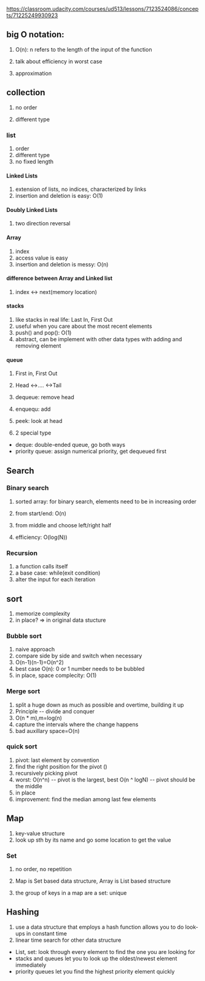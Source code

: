 https://classroom.udacity.com/courses/ud513/lessons/7123524086/concepts/71225249930923

## big O notation:
1. O(n): n refers to the length of the input of the function

2. talk about efficiency in worst case

3. approximation


## collection
1. no order

2. different type

### list
1. order
2. different type
3. no fixed length


#### Linked Lists
1. extension of lists, no indices, characterized by links
2. insertion and deletion is easy: O(1)

#### Doubly Linked Lists
1. two direction reversal



#### Array
1. index
2. access value is easy
3. insertion and deletion is messy: O(n)


#### difference between Array and Linked list
1. index <-> next(memory location)

#### stacks
1. like stacks in real life: Last In, First Out
2. useful when you care about the most recent elements
3. push() and pop(): O(1)
4. abstract, can be implement with other data types with adding and removing element

#### queue
1. First in, First Out
2. Head <->.... <->Tail
3. dequeue: remove head
4. enquequ: add 
5. peek: look at head

6. 2 special type
- deque: double-ended queue, go both ways
- priority queue: assign numerical priority, get dequeued first


## Search
### Binary search
1. sorted array: for binary search, elements need to be in increasing order
2. from start/end: O(n)
3. from middle and choose left/right half

4. efficiency: O(log(N))


### Recursion
1. a function calls itself
2. a base case: while(exit condition)
3. alter the input for each iteration

## sort
1. memorize complexity
2. in place? => in original data stucture

### Bubble sort 
1. naive approach
2. compare side by side and switch when necessary
3. O(n-1)(n-1)=O(n^2)
4. best case O(n): 0 or 1 number needs to be bubbled
5. in place, space complecity: O(1)


### Merge sort
1. split a huge down as much as possible and overtime, building it up
2. Principle -- divide and conquer
3. O(n * m),m=log(n)
4. capture the intervals where the change happens
5. bad auxillary space=O(n)


### quick sort
1. pivot: last element by convention
2. find the right position for the pivot ()
3. recursively picking pivot 
4. worst: O(n^n) -- pivot is the largest, best O(n ^ logN) -- pivot should be the middle
5. in place
6. improvement: find the median among last few elements


## Map
1. key-value structure
2. look up sth by its name and go some location to get the value

### Set
1. no order, no repetition

2. Map is Set based data structure, Array is List based structure

3. the group of keys in a map are a set: unique


## Hashing
1. use a data structure that employs a hash function allows you to do look-ups in constant time
2. linear time search for other data structure
* List, set: look through every element to find the one you are looking for
* stacks and queues let you to look up the oldest/newest element immediately
* priority queues let you find the highest priority element quickly

